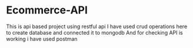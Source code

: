 # Ecommerce-API 
This is api based project using restful api
I have used crud operations here to create database and connected it to mongodb 
And for checking API is working i have used postman 
